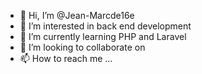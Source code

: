 - 👋 Hi, I’m @Jean-Marcde16e
- 👀 I’m interested in back end development
- 🌱 I’m currently learning PHP and Laravel
- 💞️ I’m looking to collaborate on 
- 📫 How to reach me ...

<!---
Jean-Marcde16e/Jean-Marcde16e is a ✨ special ✨ repository because its `README.md` (this file) appears on your GitHub profile.
You can click the Preview link to take a look at your changes.
--->
